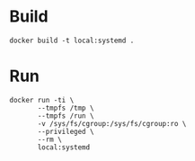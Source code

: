 Build
=====

```
docker build -t local:systemd .
```

Run
===

```
docker run -ti \
       --tmpfs /tmp \
       --tmpfs /run \
       -v /sys/fs/cgroup:/sys/fs/cgroup:ro \
       --privileged \
       --rm \
       local:systemd
```
